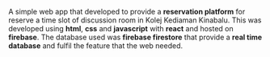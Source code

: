 A simple web app that developed to provide a **reservation platform** for reserve a time slot of discussion room in Kolej Kediaman Kinabalu. This was developed using **html**, **css** and **javascript** with **react** and hosted on **firebase**. The database used was **firebase firestore** that provide a **real time database** and fulfil the feature that the web needed. 
